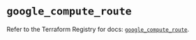 # `google_compute_route`

Refer to the Terraform Registry for docs: [`google_compute_route`](https://registry.terraform.io/providers/hashicorp/google/5.29.0/docs/resources/compute_route).
